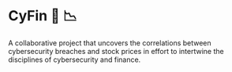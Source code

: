 # CyFin 🔐 📉
A collaborative project that uncovers the correlations between cybersecurity breaches and stock prices in effort to intertwine the disciplines of cybersecurity and finance.
